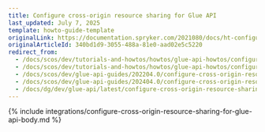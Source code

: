 ```yaml
---
title: Configure cross-origin resource sharing for Glue API
last_updated: July 7, 2025
template: howto-guide-template
originalLink: https://documentation.spryker.com/2021080/docs/ht-configuring-glue-for-cross-origin-requests-201903
originalArticleId: 340bd1d9-3055-488a-81e0-aad02e5c5220
redirect_from:
  - /docs/scos/dev/tutorials-and-howtos/howtos/glue-api-howtos/configuring-glue-for-cross-origin-requests.html
  - /docs/scos/dev/tutorials-and-howtos/howtos/glue-api-howtos/configure-cross-origin-resource-sharing-for-glue-api.html
  - /docs/scos/dev/glue-api-guides/202204.0/configure-cross-origin-resource-sharing-for-glue-api.html
  - /docs/scos/dev/glue-api-guides/202404.0/configure-cross-origin-resource-sharing-for-glue-api.html
  - /docs/dg/dev/glue-api/latest/configure-cross-origin-resource-sharing-for-glue-api.html
---
```


{% include integrations/configure-cross-origin-resource-sharing-for-glue-api-body.md %}

